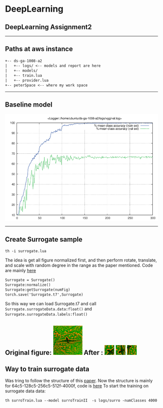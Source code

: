 # DeepLearning
## DeepLearning Assignment2
---
## Paths at aws instance
```
+-- ds-ga-1008-a2
|   +-- logs/ <-- models and report are here
|   +-- models/
|   +-- train.lua
|   +-- provider.lua
+-- peterSpace <-- where my work space
```

---
## Baseline model
![alt text](./fig/val.png)

---
## Create Surrogate sample
```
th -i surrogate.lua
```
The idea is get all figure normalized first, and then perform rotate, translate, and scale with random degree in the range as the paper mentioned.
Code are mainly [here](https://github.com/jfriend08/DeepLearning/blob/master/assignment2/src/surrogate.lua#L99)
```
Surrogate = Surrogate()
Surrogate:normalize()
Surrogate:getSurrogate(numFig)
torch.save('Surrogate.t7',Surrogate)
```
So this way we can load Surrogate.t7 and call `Surrogate.surrogateData.data:float()` and `Surrogate.surrogateData.labels:float()`

Original figure:
![alt text](./fig/img_regNorm/2.png)
After :
![alt text](./fig/img/2_1.png)
![alt text](./fig/img/2_2.png)
![alt text](./fig/img/2_4.png)
---
## Way to train surrogate data
Was tring to follow the structure of this [paper](http://arxiv.org/pdf/1406.6909.pdf).
Now the structure is mainly for 64c5-128c5-256c5-512f-4000f, code is [here](https://github.com/jfriend08/DeepLearning/blob/dev/assignment2/src/models/surroTrainII.lua#L5)
To start the training on surrogate data data:
```
th surroTrain.lua --model surroTrainII  -s logs/surro -numClasses 4000
```


